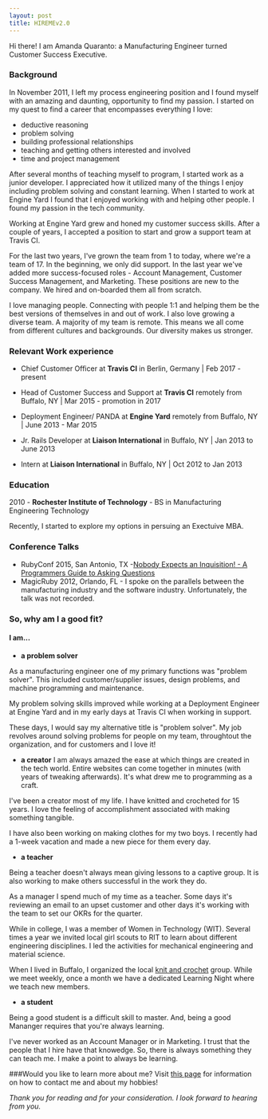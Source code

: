 ```yaml
---
layout: post
title: HIREMEv2.0
---
```


Hi there! I am Amanda Quaranto: a Manufacturing Engineer turned Customer Success Executive.

### Background
In November 2011, I left my process engineering position and I found myself with an amazing and daunting, opportunity to find my passion. I started on my quest to find a career that encompasses everything I love:

* deductive reasoning
* problem solving
* building professional relationships
* teaching and getting others interested and involved  
* time and project management

After several months of teaching myself to program, I started work as a junior developer. I appreciated how it utilized many of the things I enjoy including problem solving and constant learning. When I started to work at Engine Yard I found that I enjoyed working with and helping other people. I found my passion in the tech community.

Working at Engine Yard grew and honed my customer success skills. After a couple of years, I accepted a position to start and grow a support team at Travis CI. 

For the last two years, I've grown the team from 1 to today, where we're a team of 17. In the beginning, we only did support. In the last year we've added more success-focused roles - Account Management, Customer Success Management, and Marketing. These positions are new to the company. We hired and on-boarded them all from scratch.

I love managing people. Connecting with people 1:1 and helping them be the best versions of themselves in and out of work. I also love growing a diverse team. A majority of my team is remote. This means we all come from different cultures and backgrounds. Our diversity makes us stronger. 

### Relevant Work experience

* Chief Customer Officer at **Travis CI** in Berlin, Germany | Feb 2017 - present

* Head of Customer Success and Support at **Travis CI** remotely from Buffalo, NY | Mar 2015 - promotion in 2017

* Deployment Engineer/ PANDA at **Engine Yard** remotely from Buffalo, NY | June 2013 - Mar 2015

* Jr. Rails Developer at **Liaison International** in Buffalo, NY | Jan 2013 to June 2013

* Intern at **Liaison International** in Buffalo, NY | Oct 2012 to Jan 2013

### Education

2010 - **Rochester Institute of Technology** - BS in Manufacturing Engineering Technology 

Recently, I started to explore my options in persuing an Exectuive MBA.

### Conference Talks

* RubyConf 2015, San Antonio, TX -[Nobody Expects an Inquisition! - A Programmers Guide to Asking Questions](http://confreaks.tv/videos/rubyconf2015-nobody-expects-an-inquisition-a-programmer-s-guide-to-asking-questions)
* MagicRuby 2012, Orlando, FL - I spoke on the parallels between the manufacturing industry and the software industry. Unfortunately, the talk was not recorded. 

### So, why am I a good fit?
#### I am...

* **a problem solver**

As a manufacturing engineer one of my primary functions was "problem solver". This included customer/supplier issues, design problems, and machine programming and maintenance.

My problem solving skills improved while working at a Deployment Engineer at Engine Yard and in my early days at Travis CI when working in support.

These days, I would say my alternative title is "problem solver". My job revolves around solving problems for people on my team, throughtout the organization, and for customers and I love it!

* **a creator** 
I am always amazed the ease at which things are created in the tech world. Entire websites can come together in minutes (with years of tweaking afterwards). It's what drew me to programming as a craft. 

I've been a creator most of my life. I have knitted and crocheted for 15 years. I love the feeling of accomplishment associated with making something tangible.

I have also been working on making clothes for my two boys. I recently had a 1-week vacation and made a new piece for them every day. 

* **a teacher**

Being a teacher doesn't always mean giving lessons to a captive group. It is also working to make others successful in the work they do. 

As a manager I spend much of my time as a teacher. Some days it's reviewing an email to an upset customer and other days it's working with the team to set our OKRs for the quarter. 

While in college, I was a member of Women in Technology (WIT). Several times a year we invited local girl scouts to RIT to learn about different engineering disciplines. I led the activities for mechanical engineering and material science.

When I lived in Buffalo, I organized the local [knit and crochet](www.meetup.com/Buffalo-Knit-and-Crochet) group. While we meet weekly, once a month we have a dedicated Learning Night where we teach new members.

* **a student**

Being a good student is a difficult skill to master. And, being a good Mananger requires that you're always learning. 

I've never worked as an Account Manager or in Marketing. I trust that the people that I hire have that knowedge. So, there is always something they can teach me. I make a point to always be learning.


###Would you like to learn more about me? 
Visit [this page](http://aquaranto.github.io/about.html) for information on how to contact me and about my hobbies!


*Thank you for reading and for your consideration. I look forward to hearing from you.*